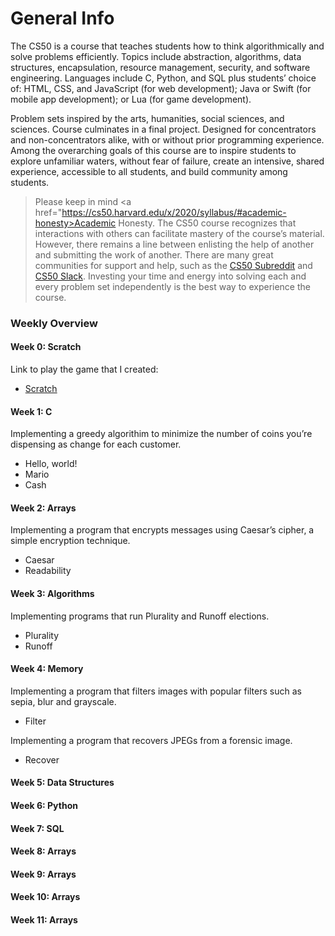 # General Info
The CS50 is a course that teaches students how to think algorithmically and solve problems efficiently. Topics include abstraction, algorithms, data structures, encapsulation, resource management, security, and software engineering. Languages include C, Python, and SQL plus students’ choice of: HTML, CSS, and JavaScript (for web development); Java or Swift (for mobile app development); or Lua (for game development). 

Problem sets inspired by the arts, humanities, social sciences, and sciences. Course culminates in a final project. Designed for concentrators and non-concentrators alike, with or without prior programming experience. Among the overarching goals of this course are to inspire students to explore unfamiliar waters, without fear of failure, create an intensive, shared experience, accessible to all students, and build community among students.

> Please keep in mind <a href="https://cs50.harvard.edu/x/2020/syllabus/#academic-honesty>Academic Honesty</a>. The CS50 course recognizes that interactions with others can facilitate mastery of the course’s material. However, there remains a line between enlisting the help of another and submitting the work of another. There are many great communities for support and help, such as the <a href="https://www.reddit.com/r/cs50/">CS50 Subreddit</a> and <a href="https://app.slack.com/client/T0454A63D/C0454A65T">CS50 Slack</a>. Investing your time and energy into solving each and every problem set independently is the best way to experience the course.

### Weekly Overview

#### Week 0: Scratch
Link to play the game that I created:

* <a href="https://scratch.mit.edu/projects/412735859/">Scratch</a>

#### Week 1: C

Implementing a greedy algorithim to minimize the number of coins you’re dispensing as change for each customer.
* Hello, world!
* Mario
* Cash

#### Week 2: Arrays

Implementing a program that encrypts messages using Caesar’s cipher, a simple encryption technique.
* Caesar
* Readability

#### Week 3: Algorithms

Implementing programs that run Plurality and Runoff elections.
* Plurality
* Runoff

#### Week 4: Memory

Implementing a program that filters images with popular filters such as sepia, blur and grayscale.
* Filter

Implementing a program that recovers JPEGs from a forensic image.
* Recover

#### Week 5: Data Structures
#### Week 6: Python
#### Week 7: SQL
#### Week 8: Arrays
#### Week 9: Arrays
#### Week 10: Arrays
#### Week 11: Arrays
